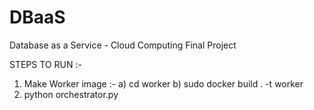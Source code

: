 # DBaaS
Database as a Service - Cloud Computing Final Project

STEPS TO RUN :-
1) Make Worker image :-
    a) cd worker
    b) sudo docker build . -t worker
2) python orchestrator.py
